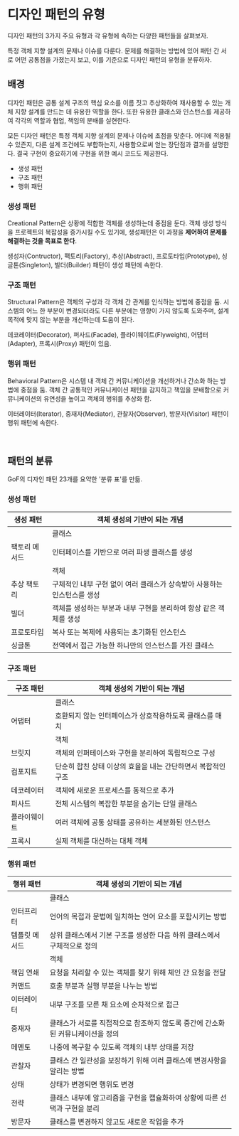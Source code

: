 # 디자인 패턴의 유형

디자인 패턴의 3가지 주요 유형과 각 유형에 속하는 다양한 패턴들을 살펴보자.

특정 객체 지향 설계의 문제나 이슈를 다룬다. 문제를 해결하는 방법에 있어 패턴 간 서로 어떤 공통점을 가졌는지 보고, 이를 기준으로 디자인 패턴의 유형을 분류하자.

## 배경

디자인 패턴은 공통 설계 구조의 핵심 요소를 이름 짓고 추상화하여 재사용할 수 있는 개체 지향 설계를 만드는 데 유용한 역할을 한다. 또한 유용한 클래스와 인스턴스를 제공하여 각각의 역할과 협업, 책임의 분배를 실현한다.

모든 디자인 패턴은 특정 객체 지향 설계의 문제나 이슈에 초점을 맞춘다. 어디에 적용될 수 있즌지, 다른 설계 조건에도 부합하는지, 사용함으로써 얻는 장단점과 결과를 설명한다. 결국 구현이 중요하기에 구현을 위한 예시 코드도 제공한다.

- 생성 패턴
- 구조 패턴
- 행위 패턴

### 생성 패턴

Creational Pattern은 상황에 적합한 객체를 생성하는데 중점을 둔다. 객체 생성 방식을 프로젝트의 복잡성을 증가시킬 수도 있기에, 생성패턴은 이 과정을 **제어하여 문제를 해결하는 것을 목표로 한다**.

생성자(Contructor), 팩토리(Factory), 추상(Abstract), 프로토타입(Prototype), 싱글톤(Singleton), 빌더(Builder) 패턴이 생성 패턴에 속한다.

### 구조 패턴

Structural Pattern은 객체의 구성과 각 객체 간 관계를 인식하는 방법에 중점을 둠. 시스템의 어느 한 부분이 변경되더라도 다른 부분에는 영향이 가지 않도록 도와주며, 설계 목적에 맞지 않는 부분을 개선하는데 도움이 된다.

데코레이터(Decorator), 퍼사드(Facade), 플라이웨이트(Flyweight), 어댑터(Adapter), 프록시(Proxy) 패턴이 있음.

### 행위 패턴

Behavioral Pattern은 시스템 내 객체 간 커뮤니케이션을 개선하거나 간소화 하는 방법에 중점을 둠. 객체 간 공통적인 커뮤니케이션 패턴을 감지하고 책임을 분배함으로 커뮤니케이션의 유연성을 높이고 객체의 행위를 추상화 함.

이터레이터(Iterator), 중재자(Mediator), 관찰자(Observer), 방문자(Visitor) 패턴이 행위 패턴에 속한다.

<br/>

## 패턴의 분류

GoF의 디자인 패턴 23개를 요약한 '분류 표'를 만듦.

### 생성 패턴

| 생성 패턴     | 객체 생성의 기반이 되는 개념                                 |
| ------------- | ------------------------------------------------------------ |
|               | 클래스                                                       |
| 팩토리 메서드 | 인터페이스를 기반으로 여러 파생 클래스를 생성                |
|               | 객체                                                         |
| 추상 팩토리   | 구체적인 내부 구현 없이 여러 클래스가 상속받아 사용하는 인스턴스를 생성 |
| 빌더          | 객체를 생성하는 부분과 내부 구현을 분리하여 항상 같은 객체를 생성 |
| 프로토타입    | 복사 또는 복제에 사용되는 초기화된 인스턴스                  |
| 싱글톤        | 전역에서 접근 가능한 하나만의 인스턴스를 가진 클래스         |

### 구조 패턴

| 구조 패턴    | 객체 생성의 기반이 되는 개념                                 |
| ------------ | ------------------------------------------------------------ |
|              | 클래스                                                       |
| 어댑터       | 호환되지 않는 인터페이스가 상호작용하도록 클래스를 매치      |
|              | 객체                                                         |
| 브릿지       | 객체의 인퍼테이스와 구현을 분리하여 독립적으로 구성          |
| 컴포지트     | 단순히 합친 상태 이상의 효율을 내는 간단하면서 복합적인 구조 |
| 데코레이터   | 객체에 새로운 프로세스를 동적으로 추가                       |
| 퍼사드       | 전체 시스템의 복잡한 부분을 숨기는 단일 클래스               |
| 플라이웨이트 | 여러 객체에 공통 상태를 공유하는 세분화된 인스턴스           |
| 프록시       | 실제 객체를 대신하는 대체 객체                               |

### 행위 패턴

| 행위 패턴     | 객체 생성의 기반이 되는 개념                                 |
| ------------- | ------------------------------------------------------------ |
|               | 클래스                                                       |
| 인터프리터    | 언어의 목접과 문법에 일치하는 언어 요소를 포함시키는 방법    |
| 템플릿 메서드 | 상위 클래스에서 기본 구조를 생성한 다음 하위 클래스에서 구체적으로 정의 |
|               | 객체                                                         |
| 책임 연쇄     | 요청을 처리할 수 있는 객체를 찾기 위해 체인 간 요청을 전달   |
| 커맨드        | 호출 부분과 실행 부분을 나누는 방법                          |
| 이터레이터    | 내부 구조를 모른 채 요소에 순차적으로 접근                   |
| 중재자        | 클래스가 서로를 직접적으로 참조하지 않도록 중간에 간소화된 커뮤니케이션을 정의 |
| 메멘토        | 나중에 복구할 수 있도록 객체의 내부 상태를 저장              |
| 관찰자        | 클래스 간 일관성을 보장하기 위해 여러 클래스에 변경사항을 알리는 방법 |
| 상태          | 상태가 변경되면 행위도 변경                                  |
| 전략          | 클래스 내부에 알고리즘을 구현을 캡슐화하여 상황에 따른 선택과 구현을 분리 |
| 방문자        | 클래스를 변경하지 않고도 새로운 작업을 추가                  |
